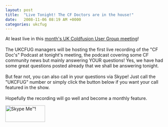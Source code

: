```yaml
---
layout: post
title:  "Live Tonight! The CF Doctors are in the house!"
date:   2008-11-06 08:19 AM +0000
categories: ukcfug
---
```

<p>At least live in this <a href="http://www.ukcfug.org/post.cfm/ukcfug-is-back">month's UK Coldfusion User Group meeting</a>! <br /><br />The UKCFUG managers will be hosting the first live recording of the "CF Doc's" Podcast at tonight's meeting, the podcast covering some CF community news but mainly answering YOUR questions! Yes, we have had some great questions posted already that we shall be answering tonight.<br /><br />But fear not, you can also call in your questions via Skype! Just call the "UKCFUG" number or simply click the button below if you want your call featured in the show.<br /><br />Hopefully the recording will go well and become a monthly feature.</p>
<p>
<script src="http://download.skype.com/share/skypebuttons/js/skypeCheck.js" type="text/javascript"></script>
<a href="/blog/skype:ukcfug?call"><img style="border: none;" src="http://download.skype.com/share/skypebuttons/buttons/call_blue_white_124x52.png" alt="Skype Me™!" width="124" height="52" /></a>
	</p>
<p> </p>
